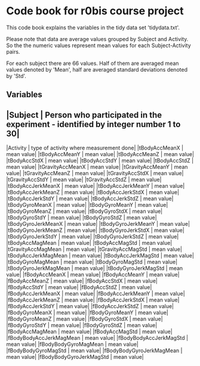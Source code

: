 Code book for r0bis course project
======================================================
This code book explains the variables in the tidy data set 'tidydata.txt'.

Please note that data are average values grouped by Subject and Activity.
So the the numeric values represent mean values for each Subject-Activity pairs.

For each subject there are 66 values. Half of them are averaged mean values 
denoted by 'Mean', half are averaged standard deviations denoted by 'Std'.


Variables
------------------------------------------------------
|Subject  | Person who participated in the experiment - identified by integer number 1 to 30|
-----------------------------------------------------------------------------------------------
|Activity | type of activity where measurement done|
|tBodyAccMeanX | mean value|
|tBodyAccMeanY | mean value|
|tBodyAccMeanZ | mean value|
|tBodyAccStdX | mean value|
|tBodyAccStdY | mean value|
|tBodyAccStdZ | mean value|
|tGravityAccMeanX | mean value|
|tGravityAccMeanY | mean value|
|tGravityAccMeanZ | mean value|
|tGravityAccStdX | mean value|
|tGravityAccStdY | mean value|
|tGravityAccStdZ | mean value|
|tBodyAccJerkMeanX | mean value|
|tBodyAccJerkMeanY | mean value|
|tBodyAccJerkMeanZ | mean value|
|tBodyAccJerkStdX | mean value|
|tBodyAccJerkStdY | mean value|
|tBodyAccJerkStdZ | mean value|
|tBodyGyroMeanX | mean value|
|tBodyGyroMeanY | mean value|
|tBodyGyroMeanZ | mean value|
|tBodyGyroStdX | mean value|
|tBodyGyroStdY | mean value|
|tBodyGyroStdZ | mean value|
|tBodyGyroJerkMeanX | mean value|
|tBodyGyroJerkMeanY | mean value|
|tBodyGyroJerkMeanZ | mean value|
|tBodyGyroJerkStdX | mean value|
|tBodyGyroJerkStdY | mean value|
|tBodyGyroJerkStdZ | mean value|
|tBodyAccMagMean | mean value|
|tBodyAccMagStd | mean value|
|tGravityAccMagMean | mean value|
|tGravityAccMagStd | mean value|
|tBodyAccJerkMagMean | mean value|
|tBodyAccJerkMagStd | mean value|
|tBodyGyroMagMean | mean value|
|tBodyGyroMagStd | mean value|
|tBodyGyroJerkMagMean | mean value|
|tBodyGyroJerkMagStd | mean value|
|fBodyAccMeanX | mean value|
|fBodyAccMeanY | mean value|
|fBodyAccMeanZ | mean value|
|fBodyAccStdX | mean value|
|fBodyAccStdY | mean value|
|fBodyAccStdZ | mean value|
|fBodyAccJerkMeanX | mean value|
|fBodyAccJerkMeanY | mean value|
|fBodyAccJerkMeanZ | mean value|
|fBodyAccJerkStdX | mean value|
|fBodyAccJerkStdY | mean value|
|fBodyAccJerkStdZ | mean value|
|fBodyGyroMeanX | mean value|
|fBodyGyroMeanY | mean value|
|fBodyGyroMeanZ | mean value|
|fBodyGyroStdX | mean value|
|fBodyGyroStdY | mean value|
|fBodyGyroStdZ | mean value|
|fBodyAccMagMean | mean value|
|fBodyAccMagStd | mean value|
|fBodyBodyAccJerkMagMean | mean value|
|fBodyBodyAccJerkMagStd | mean value|
|fBodyBodyGyroMagMean | mean value|
|fBodyBodyGyroMagStd | mean value|
|fBodyBodyGyroJerkMagMean | mean value|
|fBodyBodyGyroJerkMagStd | mean value|